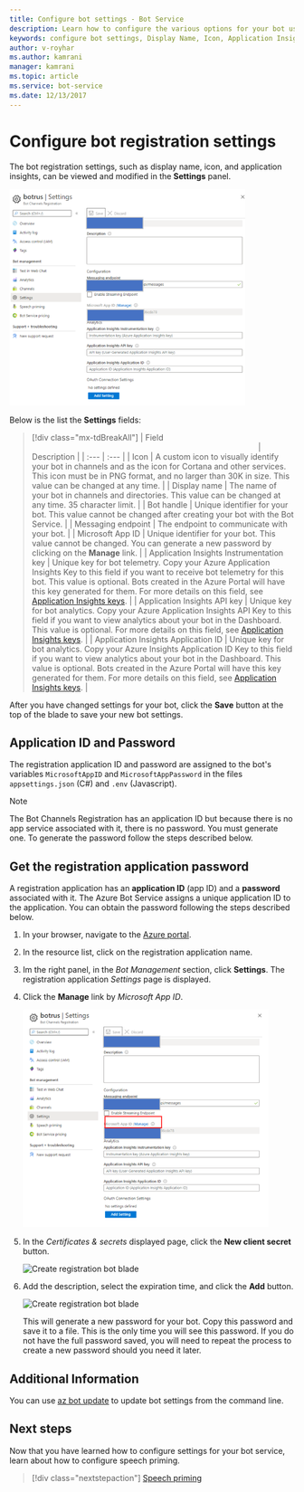 ```yaml
---
title: Configure bot settings - Bot Service
description: Learn how to configure the various options for your bot using the Azure portal.
keywords: configure bot settings, Display Name, Icon, Application Insights, Settings blade
author: v-royhar
ms.author: kamrani
manager: kamrani
ms.topic: article
ms.service: bot-service
ms.date: 12/13/2017
---
```

# Configure bot registration settings

The bot registration settings, such as display name, icon, and application insights, can be viewed and modified in the **Settings** panel.

![bot registration settings](media/bot-service-portal-configure-settings/bot-service-settings.png)

Below is the list the **Settings** fields:

> [!div class="mx-tdBreakAll"]
> | Field <img width="400px"/>| Description |
> | :---  | :---        |
> | Icon | A custom icon to visually identify your bot in channels and as the icon for Cortana and other services. This icon must be in PNG format, and no larger than 30K in size. This value can be changed at any time. |
> | Display name | The name of your bot in channels and directories. This value can be changed at any time. 35 character limit. |
> | Bot handle | Unique identifier for your bot. This value cannot be changed after creating your bot with the Bot Service. |
> | Messaging endpoint | The endpoint to communicate with your bot. |
> | Microsoft App ID | Unique identifier for your bot. This value cannot be changed. You can generate a new password by clicking on the **Manage** link. |
> | Application Insights Instrumentation key | Unique key for bot telemetry. Copy your Azure Application Insights Key to this field if you want to receive bot telemetry for this bot. This value is optional. Bots created in the Azure Portal will have this key generated for them. For more details on this field, see [Application Insights keys](~/bot-service-resources-app-insights-keys.md). |
> | Application Insights API key | Unique key for bot analytics. Copy your Azure Application Insights API Key to this field if you want to view analytics about your bot in the Dashboard. This value is optional. For more details on this field, see [Application Insights keys](~/bot-service-resources-app-insights-keys.md). |
> | Application Insights Application ID | Unique key for bot analytics. Copy your Azure Insights Application ID Key to this field if you want to view analytics about your bot in the Dashboard. This value is optional. Bots created in the Azure Portal will have this key generated for them. For more details on this field, see [Application Insights keys](~/bot-service-resources-app-insights-keys.md). |

After you have changed settings for your bot, click the **Save** button at the top of the blade to save your new bot settings.

## Application ID and Password

The registration application ID and password are assigned to the bot's variables `MicrosoftAppID` and `MicrosoftAppPassword` in the files `appsettings.json` (C#) and `.env` (Javascript).

> [!NOTE]
> The Bot Channels Registration has an application ID but because there is no app service associated with it, there is no password. You must generate one. To generate the password follow the steps described below.

## Get the registration application password

A registration application has an **application ID** (app ID) and a **password** associated with it.
The Azure Bot Service assigns a unique application ID to the application. You can obtain the password following the steps described below.

1. In your browser, navigate to the [Azure portal](https://ms.portal.azure.com).
1. In the resource list, click on the registration application name.
1. Im the right panel, in the *Bot Management* section, click  **Settings**. The registration application *Settings* page is displayed.
1. Click the **Manage** link by *Microsoft App ID*.

    ![bot registration settings password](media/azure-bot-quickstarts/bot-channels-registration-password.png)

1. In the *Certificates & secrets* displayed page, click the **New client secret** button.

    ![Create registration bot blade](media/azure-bot-quickstarts/bot-channels-registration-app-secrets.png)

1. Add the description, select the expiration time, and click the **Add** button.

    ![Create registration bot blade](media/azure-bot-quickstarts/bot-channels-registration-app-secrets-create.png)

    This will generate a new password for your bot. Copy this password and save it to a file. This is the only time you will see this password. If you do not have the full password saved, you will need to repeat the process to create a new password should you need it later.

## Additional Information

You can use [az bot update](https://docs.microsoft.com/cli/azure/bot?view=azure-cli-latest#az-bot-update) to update bot settings from the command line.

## Next steps

Now that you have learned how to configure settings for your bot service, learn about how to configure speech priming.
> [!div class="nextstepaction"]
> [Speech priming](bot-service-manage-speech-priming.md)
